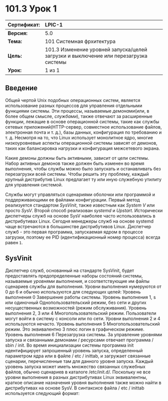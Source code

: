# 101.3 Урок 1

| **Сертификат:** | LPIC-1                                      |
|:----------------|:--------------------------------------------|
| **Версия:**       | 5.0                                         |
| **Тема:**         | 101 Системная фрхитектура                   |                           
| **Цель:**         | 101.3 Изменение уровней запуска/целей загрузки и выключение или перезагрузка системы |
| **Урок:**         | 1 из 1                                      |


## Введение

Общей чертой Unix подобных операционных систем, является использование разных процессов для управления отдельными функциями системы. Эти процессы, называемые *демонами*(или, в более общем смысле, *службами*), также отвечают за расширенные функции, лежащие в основе операционной системы, такие как службы сетевых приложений(HTTP-сервер, совместное использование файлов, электронная почта и т. д.), базы данных, конфигурация по требованию и т. д. Несмотря на то, что Linux использует монолитное ядро, многие низкоуровневые аспекты операционной системы зависят от демонов, таких как балансировка нагрузки и конфигурация межсетевого экрана. 

Какие демоны должны быть активными, зависит от цели системы. Набор активных демонов также должен быть изменен во время выполнения, чтобы службы можно было запускать и останавливать без перезагрузки всей системы. Чтобы решить эту проблему, каждый крупный дистрибутив Linux предлагает ту или иную служебную утилиту для управления системой. 

Службы могут управляться сценариями оболочки или программой и поддерживающими ее файлами конфигурации. Первый метод реализуется стандартом *SysVinit*, также известным как *System V* или просто *SysV*. Второй способ реализован *systemd* и *Upstart*. Исторически диспетчеры служб на основе SysV наиболее часто использовались в дистрибутивах Linux. Сегодня менеджеры служб на основе systemd чаще встречаются в большинстве дистрибутивов Linux. Диспетчер служб - это первая программа, запускаемая ядром в процессе загрузки, поэтому ее PID (идентификационный номер процесса) всегда равен `1`.


## SysVinit

Диспетчер служб, основанный на стандарте SysVinit, будет предоставлять предопределенные наборы состояний системы, называемые *уровнями выполнения*, и соответствующие им файлы сценариев службы для выполнения. Уровни выполнения нумеруются от 0 до 6 и обычно используются для следующих целей: Уровень выполнения 0 Завершение работы системы. Уровень выполнения 1, s или одиночный Однопользовательский режим, без сети и других несущественных возможностей (режим обслуживания). Уровень выполнения 2, 3 или 4 Многопользовательский режим. Пользователи могут войти в систему с консоли или по сети. Уровни выполнения 2 и 4 используются нечасто. Уровень выполнения 5 Многопользовательский режим. Это эквивалентно 3 плюс логин в графическом режиме. Уровень выполнения 6 Перезагрузка системы. За управление уровнями запуска и связанными демонами / ресурсами отвечает программа / sbin / init. Во время инициализации системы программа init идентифицирует запрошенный уровень запуска, определенный параметром ядра или в файле / etc / inittab, и загружает связанные сценарии, перечисленные там для данного уровня запуска. Каждый уровень запуска может иметь множество связанных служебных файлов, обычно сценариев в каталоге /etc/init.d/. Поскольку не все уровни выполнения в разных дистрибутивах Linux эквивалентны, краткое описание назначения уровня выполнения также можно найти в дистрибутивах на основе SysV. В синтаксисе файла / etc / inittab используется следующий формат:
